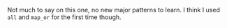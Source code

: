 Not much to say on this one, no new major patterns to learn. I think I used
`all` and `map_or` for the first time though.
